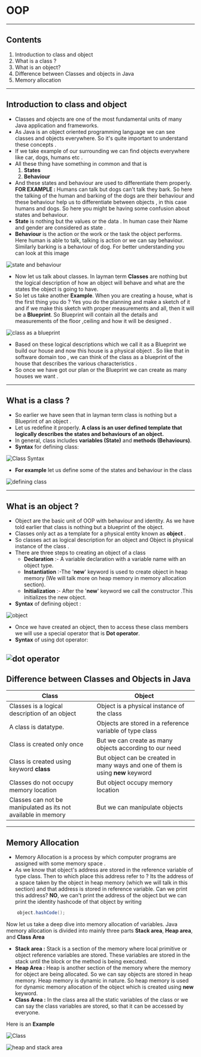 # OOP
------------
## Contents
1. Introduction to class and object 
2. What is a class ?
3. What is an object?
4. Difference between Classes and objects in Java
5. Memory allocation 
 
-------------
## Introduction to class and object 
- Classes and objects are one of the most fundamental units of many Java application and frameworks. 
- As Java is an object oriented programming language we can see classes and objects everywhere. So it's quite important to understand these concepts .
- If we take example of our surrounding we can find objects everywhere like car, dogs, humans etc .
- All these thing have something in common and that is 
    1. **States**
    2. **Behaviour**
- And these states and behaviour are used to differentiate them properly.   
    **FOR EXAMPLE :**
    Humans can talk but dogs can't talk they bark. So here the talking of the human and barking of the dogs are their behaviour and these behaviour help us to differentiate between objects , in this case humans and dogs. So here you might be having some confusion about states and behaviour. 
- **State** is nothing but the values or the data . In human case their Name and gender are considered as state .
- **Behaviour** is the action or the work or the task the object performs. Here human is able to talk, talking is action or we can say behaviour. Similarly barking is a behaviour of dog. For better understanding you can look at this image 
<!-- Image stating the difference between states and behaviour -->
![state and behaviour](../Assets/IMG1.jpg)
- Now let us talk about classes. In layman term **Classes** are nothing but the logical description of how an object will behave and what are the states the object is going to have.
- So let us take another **Example**. When you are creating a house, what is the first thing you do ? Yes you do the planning and make a sketch of it and if we make this sketch  with proper measurements and all, then it will be a **Blueprint**. So Blueprint will contain all the details and measurements of the floor ,ceiling and how it will be designed .
<!-- Image of a house (blueprint) -->
![class as a blueprint](../Assets/IMG2.jpg)
- Based on these logical descriptions which we call it as a Blueprint we build our house and now this house is a physical object . So like that in software domain too , we can think of the class as a blueprint of the house that describes the various characteristics .
- So once we have got our plan or the Blueprint we can create as many houses we want .
-------
## What is a class ?
- So earlier we have seen that in layman term class is nothing but a Blueprint of an object .
- Let us redefine it properly. **A class is an user defined template that logically describes the states and behaviours of an object.**
- In general, class includes **variables (State)** and **methods (Behaviours)**.
- **Syntax** for defining class: 
<!-- class Syntax -->
![Class Syntax](../Assets/classSyntax.jpg)

- **For example** let us define some of the states and behaviour in the class
<!-- defining class  -->
![defining class](../Assets/class.jpg)
<!-- Image of the states and behaviour -->
----------
## What is an object ?
- Object are the basic unit of OOP with behaviour and identity. As we have told earlier that class is nothing but a blueprint of the object.
- Classes only act as a template for a physical entity known as **object** .
- So classes act as logical description for an object and Object is physical instance of the class .
- There are three steps to creating an object of a class 
    - **Declaration** :- A variable declaration with a variable name with an object type.
    - **Instantiation** :-The '**new**' keyword is used to create object in heap memory (We will talk more on heap memory in memory allocation section).
    - **Initialization** :- After the '**new**' keyword we call the constructor .This initializes the new object.
- **Syntax** of defining object : 
<!-- Syntax of creating object -->
![object](../Assets/objectsyntax.jpg)

- Once we have created an object, then to access these class members we will use a special operator that is **Dot operator**.
- **Syntax** of using dot operator:
 <!-- Dot operator  -->
![dot operator](../Assets/dotoperator.jpg)
----------
## Difference between Classes and Objects in Java
|Class                                                         |Object                                                 |
|--------------------------------------------------------------|-------------------------------------------------------|
|Classes is a logical description of an object                 |Object is a physical instance of the class             |
|A class is datatype.                                          |Objects are stored in a reference variable of type class|
|Class is created only once                                    |But we can create as many objects according to our need |
|Class is created using keyword **class**                     |But object can be created in many ways and one of them is using **new**          keyword| 
|Classes do not occupy memory location                         |But object occupy memory location  |
|Classes can not be manipulated as its not available in memory |But we can manipulate objects|

-----------
## Memory Allocation
- Memory Allocation is a process by which computer programs are assigned with some memory space .
- As we know that object's address are stored in the reference variable of type class. Then to which place this address refer to ? Its the address of a space taken by the object in heap memory (which we will talk in this section) and that address is stored in reference variable. Can we print this address? **NO**, we can't print the address of the object but we can print the identity hashcode of that object by writing 
```Java
    object.hashCode();
```
Now let us take a deep dive into memory allocation of variables. Java memory allocation is divided into mainly three parts **Stack area**, **Heap area**, and **Class Area**
- **Stack area :** Stack is a section of the memory where local primitive or object reference variables are stored. These variables are stored in the stack until the block or the method is being executed.
- **Heap Area :** Heap is another section of the memory where the memory for object are being allocated. So we can say objects are stored in heap memory. Heap memory is dynamic in nature. So heap memory is used for dynamic memory allocation of the object which is created using **new** keyword.
- **Class Area :** In the class area all the static variables of the class or we can say the class variables are stored, so that it can be accessed by everyone.

Here is an **Example**
<!-- Example of heap and stack -->
![Class](../Assets/code.jpg)
<!-- heap and stack area -->
![heap and stack area](../Assets/heapAndStack.JPG)
